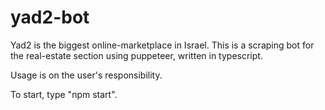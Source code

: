 # yad2-bot

Yad2 is the biggest online-marketplace in Israel.
This is a scraping bot for the real-estate section using puppeteer, written in typescript.

Usage is on the user's responsibility.

To start, type "npm start".
